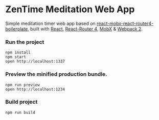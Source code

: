 # ZenTime Meditation Web App
Simple meditation timer web app based on [react-mobx-react-router4-boilerplate](https://github.com/mhaagens/react-mobx-react-router4-boilerplate), built with [React](https://facebook.github.io/react), [React-Router 4](https://github.com/reacttraining/react-router), [MobX](https://mobxjs.github.io/mobx) & [Webpack 2](https://webpack.js.org/).

### Run the project
```
npm install
npm start
open http://localhost:1337
```

### Preview the minified production bundle.
```
npm run preview
open http://localhost:1234
```

### Build project
```
npm run build
```
